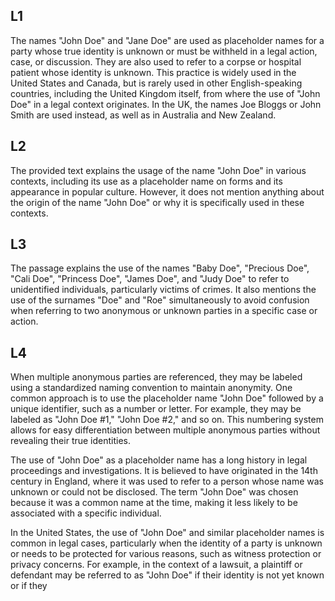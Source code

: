 ## L1
 The names "John Doe" and "Jane Doe" are used as placeholder names for a party whose true identity is unknown or must be withheld in a legal action, case, or discussion. They are also used to refer to a corpse or hospital patient whose identity is unknown. This practice is widely used in the United States and Canada, but is rarely used in other English-speaking countries, including the United Kingdom itself, from where the use of "John Doe" in a legal context originates. In the UK, the names Joe Bloggs or John Smith are used instead, as well as in Australia and New Zealand.

## L2
 The provided text explains the usage of the name "John Doe" in various contexts, including its use as a placeholder name on forms and its appearance in popular culture. However, it does not mention anything about the origin of the name "John Doe" or why it is specifically used in these contexts.

## L3
 The passage explains the use of the names "Baby Doe", "Precious Doe", "Cali Doe", "Princess Doe", "James Doe", and "Judy Doe" to refer to unidentified individuals, particularly victims of crimes. It also mentions the use of the surnames "Doe" and "Roe" simultaneously to avoid confusion when referring to two anonymous or unknown parties in a specific case or action.

## L4
 When multiple anonymous parties are referenced, they may be labeled using a standardized naming convention to maintain anonymity. One common approach is to use the placeholder name "John Doe" followed by a unique identifier, such as a number or letter. For example, they may be labeled as "John Doe #1," "John Doe #2," and so on. This numbering system allows for easy differentiation between multiple anonymous parties without revealing their true identities.

The use of "John Doe" as a placeholder name has a long history in legal proceedings and investigations. It is believed to have originated in the 14th century in England, where it was used to refer to a person whose name was unknown or could not be disclosed. The term "John Doe" was chosen because it was a common name at the time, making it less likely to be associated with a specific individual.

In the United States, the use of "John Doe" and similar placeholder names is common in legal cases, particularly when the identity of a party is unknown or needs to be protected for various reasons, such as witness protection or privacy concerns. For example, in the context of a lawsuit, a plaintiff or defendant may be referred to as "John Doe" if their identity is not yet known or if they

